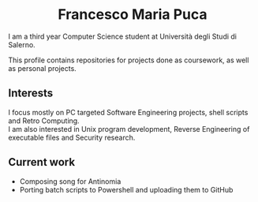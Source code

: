 <h1 align = "center"> Francesco Maria Puca </h1>

I am a third year Computer Science student at Università degli Studi di Salerno.


This profile contains repositories for projects done as coursework, as well as personal projects.
## Interests
I focus mostly on PC targeted Software Engineering projects, shell scripts and Retro Computing.
<br>
I am also interested in Unix program development, Reverse Engineering of executable files and Security research.

## Current work
- Composing song for Antinomia
- Porting batch scripts to Powershell and uploading them to GitHub


<!--
**FraPCA/FraPCA** is a ✨ _special_ ✨ repository because its `README.md` (this file) appears on your GitHub profile.

Here are some ideas to get you started:

- 🔭 I’m currently working on ...
- 🌱 I’m currently learning ...
- 👯 I’m looking to collaborate on ...
- 🤔 I’m looking for help with ...
- 💬 Ask me about ...
- 📫 How to reach me: ...
- 😄 Pronouns: ...
- ⚡ Fun fact: ...
-->
